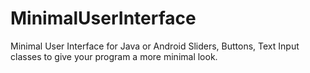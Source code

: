 # MinimalUserInterface
Minimal User Interface for Java or Android
Sliders, Buttons, Text Input classes to give your program a more minimal look.
